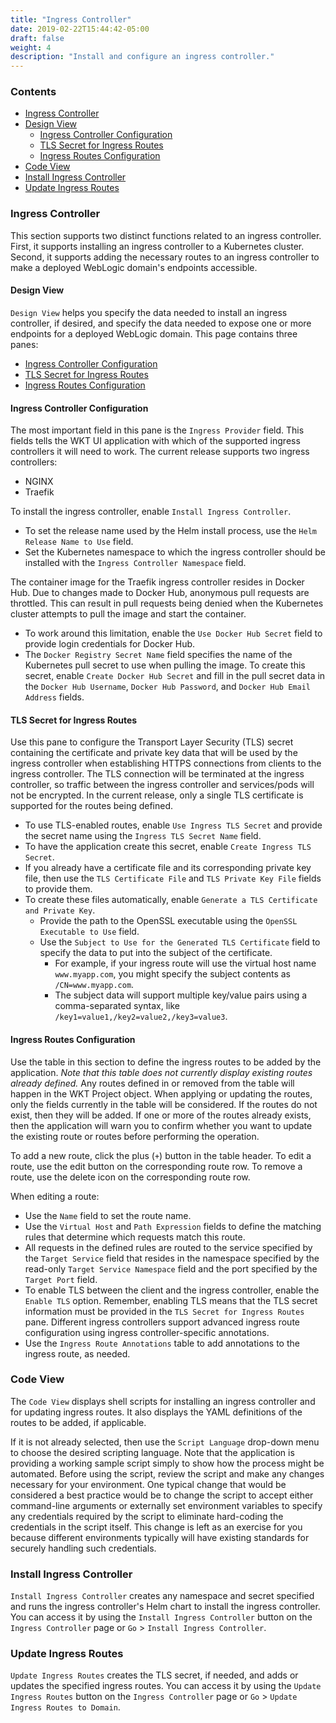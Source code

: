 ```yaml
---
title: "Ingress Controller"
date: 2019-02-22T15:44:42-05:00
draft: false
weight: 4
description: "Install and configure an ingress controller."
---
```


### Contents
- [Ingress Controller](#ingress-controller)
- [Design View](#design-view)
    - [Ingress Controller Configuration](#ingress-controller-configuration)
    - [TLS Secret for Ingress Routes](#tls-secret-for-ingress-routes)
    - [Ingress Routes Configuration](#ingress-routes-configuration)
- [Code View](#code-view)
- [Install Ingress Controller](#install-ingress-controller)
- [Update Ingress Routes](#update-ingress-routes)

### Ingress Controller
This section supports two distinct functions related to an ingress controller.  First, it supports installing an ingress
controller to a Kubernetes cluster.  Second, it supports adding the necessary routes to an ingress controller to make
a deployed WebLogic domain's endpoints accessible.

#### Design View
`Design View` helps you specify the data needed to install an ingress controller, if desired, and
specify the data needed to expose one or more endpoints for a deployed WebLogic domain.  This page contains three panes:

- [Ingress Controller Configuration](#ingress-controller-configuration)
- [TLS Secret for Ingress Routes](#tls-secret-for-ingress-routes)
- [Ingress Routes Configuration](#ingress-routes-configuration)

#### Ingress Controller Configuration
The most important field in this pane is the `Ingress Provider` field.  This fields tells the WKT UI application with which of the
supported ingress controllers it will need to work.  The current release supports two ingress
controllers:

- NGINX
- Traefik

To install the ingress controller, enable `Install Ingress Controller`.  
- To set the release name used by the Helm install process, use the `Helm Release Name to Use` field.  
- Set the Kubernetes namespace to which the ingress controller should be installed with the `Ingress Controller Namespace` field.  

The container image for the Traefik ingress controller resides in Docker Hub.  Due to changes made
to Docker Hub, anonymous pull requests are throttled.  This can result in pull requests being denied when the Kubernetes
cluster attempts to pull the image and start the container.  
- To work around this limitation, enable the `Use Docker Hub Secret` field to provide login credentials for Docker Hub.  
- The `Docker Registry Secret Name` field specifies the name of the Kubernetes pull secret to use when pulling the image.
To create this secret, enable `Create Docker Hub Secret` and fill in the pull secret data in the `Docker Hub Username`, `Docker Hub Password`,
and `Docker Hub Email Address` fields.

#### TLS Secret for Ingress Routes
Use this pane to configure the Transport Layer Security (TLS) secret containing the certificate and private key data that will be used by the
ingress controller when establishing HTTPS connections from clients to the ingress controller.  The TLS connection will be
terminated at the ingress controller, so traffic between the ingress controller and services/pods will not be encrypted.
In the current release, only a single TLS certificate is supported for the routes being defined.

- To use TLS-enabled routes, enable `Use Ingress TLS Secret` and provide the secret name using the
`Ingress TLS Secret Name` field.  
- To have the application create this secret, enable `Create Ingress TLS Secret`.  
- If you already have a certificate file and its corresponding private key file, then use the `TLS Certificate File`
and `TLS Private Key File` fields to provide them.  
- To create these files automatically, enable `Generate a TLS Certificate and Private Key`.  
   - Provide the path to the OpenSSL executable using the
`OpenSSL Executable to Use` field.  
   - Use the `Subject to Use for the Generated TLS Certificate` field to specify the data
to put into the subject of the certificate.  
      - For example, if your ingress route will use the virtual host name
`www.myapp.com`, you might specify the subject contents as `/CN=www.myapp.com`.  
      - The subject data will support multiple
key/value pairs using a comma-separated syntax, like `/key1=value1,/key2=value2,/key3=value3`.

#### Ingress Routes Configuration
Use the table in this section to define the ingress routes to be added by the application.  _Note that this table does
not currently display existing routes already defined._  Any routes defined in or removed from the table will happen in
the WKT Project object.  When applying or updating the routes, only the fields currently in the table will be considered.
If the routes do not exist, then they will be added.  If one or more of the routes already exists, then the application will warn
you to confirm whether you want to update the existing route or routes before performing the operation.

To add a new route, click the plus (`+`) button in the table header.  To edit a route, use the edit button on the corresponding
route row.  To remove a route, use the delete icon on the corresponding route row.

When editing a route:
- Use the `Name` field to set the route name.  
- Use the `Virtual Host` and `Path Expression` fields to define the matching rules that determine which requests match this route.  
- All requests in the defined rules are routed to the service specified by the `Target Service` field that resides in the namespace specified by the read-only
`Target Service Namespace` field and the port specified by the `Target Port` field.  
- To enable TLS between the client
and the ingress controller, enable the `Enable TLS` option.  Remember, enabling TLS means that the TLS secret
information must be provided in the `TLS Secret for Ingress Routes` pane. Different ingress controllers support advanced ingress route configuration using ingress controller-specific annotations.  
- Use the `Ingress Route Annotations` table to
add annotations to the ingress route, as needed.

### Code View
The `Code View` displays shell scripts for installing an ingress controller and for updating ingress routes.  It also
displays the YAML definitions of the routes to be added, if applicable.

If it is not already selected, then use the `Script Language` drop-down menu to choose the desired scripting language.  Note
that the application is providing a working sample script simply to show how the process might be automated.  Before
using the script, review the script and make any changes necessary for your environment. One typical change that
would be considered a best practice would be to change the script to accept either command-line arguments or externally
set environment variables to specify any credentials required by the script to eliminate hard-coding the credentials in
the script itself.  This change is left as an exercise for you because different environments typically will have
existing standards for securely handling such credentials.

### Install Ingress Controller
`Install Ingress Controller` creates any namespace and secret specified and runs the ingress controller's Helm
chart to install the ingress controller.  You can access it by using the `Install Ingress Controller` button on the
`Ingress Controller` page or `Go` > `Install Ingress Controller`.

### Update Ingress Routes
`Update Ingress Routes` creates the TLS secret, if needed, and adds or updates the specified ingress routes. You can access it
by using the `Update Ingress Routes` button on the `Ingress Controller` page or
`Go` > `Update Ingress Routes to Domain`.

